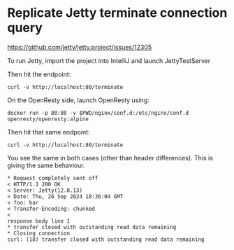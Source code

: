 # Replicate Jetty terminate connection query
https://github.com/jetty/jetty.project/issues/12305

To run Jetty, import the project into IntelliJ and launch JettyTestServer 

Then hit the endpoint: 
```
curl -v http://localhost:80/terminate
```

On the OpenResty side, launch OpenResty using:
```
docker run -p 80:80 -v $PWD/nginx/conf.d:/etc/nginx/conf.d openresty/openresty:alpine
```

Then hit that same endpoint:
```
curl -v http://localhost:80/terminate
```


You see the same in both cases (other than header differences).  This is giving the same behaviour.
```
* Request completely sent off
< HTTP/1.1 200 OK
< Server: Jetty(12.0.13)
< Date: Thu, 26 Sep 2024 18:36:04 GMT
< foo: bar
< Transfer-Encoding: chunked
< 
response body line 1
* transfer closed with outstanding read data remaining
* Closing connection
curl: (18) transfer closed with outstanding read data remaining
```